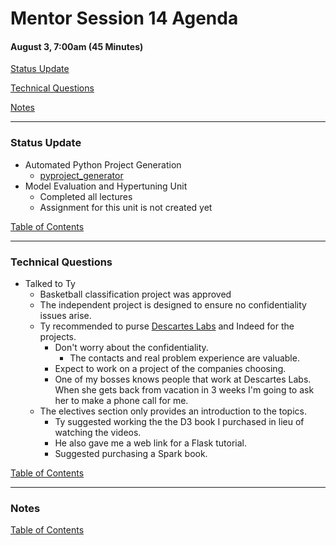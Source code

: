 # Mentor Session 14 Agenda

#### August 3, 7:00am (45 Minutes)


[Status Update](#status_update)

[Technical Questions](#technical_questions)

[Notes](#notes)


---
### <a name="status_update"></a> Status Update
- Automated Python Project Generation
    - [pyproject_generator](https://timothyhelton.github.io/pyproject_generator.html)
- Model Evaluation and Hypertuning Unit
    - Completed all lectures
    - Assignment for this unit is not created yet

[Table of Contents](#toc)


---
### <a name="technical_questions"></a> Technical Questions 
- Talked to Ty
    - Basketball classification project was approved
    - The independent project is designed to ensure no confidentiality 
    issues arise.
    - Ty recommended to purse [Descartes Labs](https://www.descarteslabs.com/) 
    and Indeed for the projects.
        - Don't worry about the confidentiality.
            - The contacts and real problem experience are valuable.
        - Expect to work on a project of the companies choosing.
        - One of my bosses knows people that work at Descartes Labs.  When she 
        gets back from vacation in 3 weeks I'm going to ask her to make a 
        phone call for me.
    - The electives section only provides an introduction to the topics.
        - Ty suggested working the the D3 book I purchased in lieu of 
        watching the videos.
        - He also gave me a web link for a Flask tutorial.
        - Suggested purchasing a Spark book.

[Table of Contents](#toc)


---
### <a name="notes"></a> Notes

[Table of Contents](#toc)

